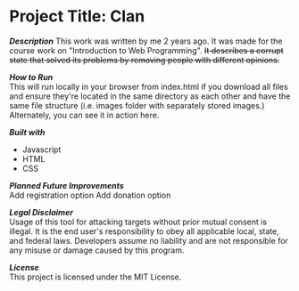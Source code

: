 Project Title: Clan
===========

***Description***
This work was written by me 2 years ago. It was made for the course work on "Introduction to Web Programming". ~~It describes a corrupt state that solved its problems by removing people with different opinions.~~



***How to Run***  
This will run locally in your browser from index.html if you download all files and ensure they're located in the same directory as each other and have the same file structure (i.e. images folder with separately stored images.) Alternately, you can see it in action here.



***Built with***
 - Javascript
 - HTML
 - CSS



***Planned Future Improvements***  
Add registration option
Add donation option



***Legal Disclaimer***  
Usage of this tool for attacking targets without prior mutual consent is illegal. It is the end user's responsibility to obey all applicable local, state, and federal laws. Developers assume no liability and are not responsible for any misuse or damage caused by this program.



***License***  
This project is licensed under the MIT License.
